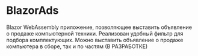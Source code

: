 # BlazorAds
Blazor WebAssembly приложение, позволяющее выставить объявление о продаже компьютерной техники. Реализован удобный фильтр для подбора комплектующих. Можно выставить объявление о продаже компьютера в сборе, так и по частям (В РАЗРАБОТКЕ)
